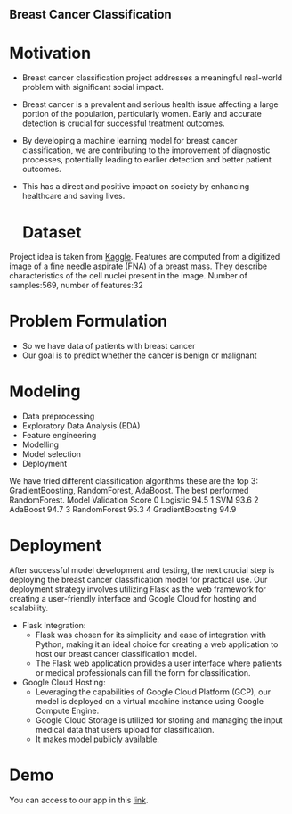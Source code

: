 ## Breast Cancer Classification

# Motivation

- Breast cancer classification project addresses a meaningful real-world problem with significant social impact. 
- Breast cancer is a prevalent and serious health issue affecting a large portion of the population, particularly women. Early and accurate detection is crucial for successful treatment outcomes. 
- By developing a machine learning model for breast cancer classification, we are contributing to the improvement of diagnostic processes, potentially leading to earlier detection and better patient outcomes. 
- This has a direct and positive impact on society by enhancing healthcare and saving lives.

  # Dataset
Project idea is taken from [Kaggle](https://www.kaggle.com/datasets/uciml/breast-cancer-wisconsin-data).
Features are computed from a digitized image of a fine needle aspirate (FNA) of a breast mass. They describe characteristics of the cell nuclei present in the image. 
Number of samples:569, number of features:32

# Problem Formulation

- So we have data of patients with breast cancer
- Our goal is to predict whether the cancer is benign or malignant

# Modeling
- Data preprocessing
- Exploratory Data Analysis (EDA)
- Feature engineering
- Modelling
- Model selection
- Deployment

We have tried different classification algorithms these are the top 3: GradientBoosting, RandomForest, AdaBoost. The best performed RandomForest.
              Model  Validation Score
0          Logistic              94.5
1               SVM              93.6
2          AdaBoost              94.7
3      RandomForest              95.3
4  GradientBoosting              94.9

# Deployment
After successful model development and testing, the next crucial step is deploying the breast cancer classification model for practical use.
Our deployment strategy involves utilizing Flask as the web framework for creating a user-friendly interface and Google Cloud for hosting and scalability.

- Flask Integration:
    -  Flask was chosen for its simplicity and ease of integration with Python, making it an ideal choice for creating a web application to host our breast cancer classification model.
    - The Flask web application provides a user interface where patients or medical professionals can fill the form for classification.
- Google Cloud Hosting:
    - Leveraging the capabilities of Google Cloud Platform (GCP), our model is deployed on a virtual machine instance using Google Compute Engine.
    - Google Cloud Storage is utilized for storing and managing the input medical data that users upload for classification.
    - It makes model publicly available.

# Demo
You can access to our app in this [link](https://mleproject-408120.an.r.appspot.com/).


